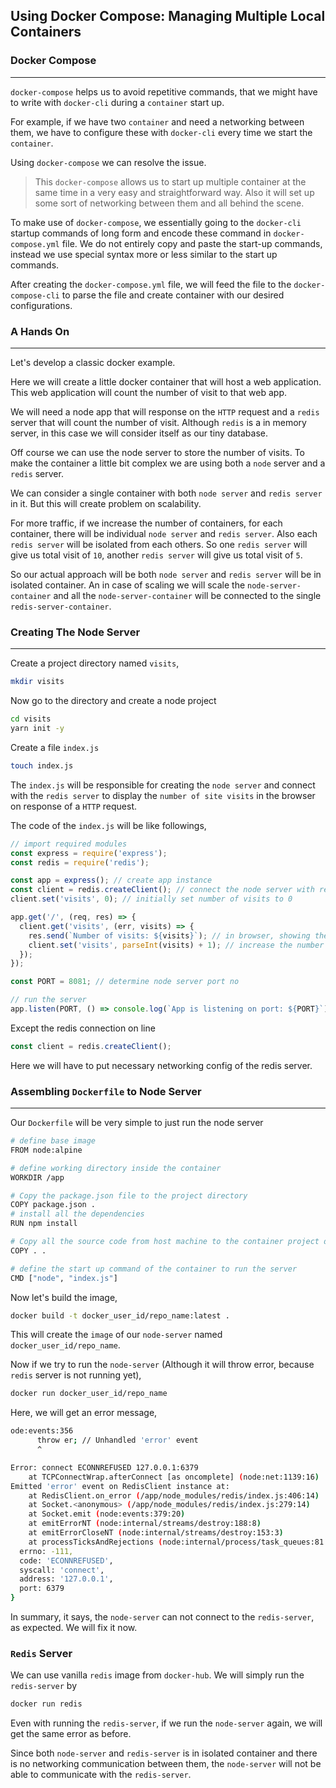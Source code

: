 ## Using Docker Compose: Managing Multiple Local Containers

### Docker Compose

---

`docker-compose` helps us to avoid repetitive commands, that we might have to write with `docker-cli` during a `container` start up.

For example, if we have two `container` and need a networking between them, we have to configure these with `docker-cli` every time we start the `container`.

Using `docker-compose` we can resolve the issue.

> This `docker-compose` allows us to start up multiple container at the same time in a very easy and straightforward way. Also it will set up some sort of networking between them and all behind the scene.

To make use of `docker-compose`, we essentially going to the `docker-cli` startup commands of long form and encode these command in `docker-compose.yml` file. We do not entirely copy and paste the start-up commands, instead we use special syntax more or less similar to the start up commands.

After creating the `docker-compose.yml` file, we will feed the file to the `docker-compose-cli` to parse the file and create container with our desired configurations.

### A Hands On

---

Let's develop a classic docker example.

Here we will create a little docker container that will host a web application. This web application will count the number of visit to that web app.

We will need a node app that will response on the `HTTP` request and a `redis` server that will count the number of visit. Although `redis` is a in memory server, in this case we will consider itself as our tiny database.

Off course we can use the node server to store the number of visits. To make the container a little bit complex we are using both a `node` server and a `redis` server.

We can consider a single container with both `node server` and `redis server` in it. But this will create problem on scalability.

For more traffic, if we increase the number of containers, for each container, there will be individual `node server` and `redis server`. Also each `redis server` will be isolated from each others. So one `redis server` will give us total visit of `10`, another `redis server` will give us total visit of `5`.

So our actual approach will be both `node server` and `redis server` will be in isolated container. An in case of scaling we will scale the `node-server-container` and all the `node-server-container` will be connected to the single `redis-server-container`.

### Creating The Node Server

---

Create a project directory named `visits`,

```bash
mkdir visits
```

Now go to the directory and create a node project

```bash
cd visits
yarn init -y
```

Create a file `index.js`

```bash
touch index.js
```

The `index.js` will be responsible for creating the `node server` and connect with the `redis server` to display the `number of site visits` in the browser on response of a `HTTP` request.

The code of the `index.js` will be like followings,

```js
// import required modules
const express = require('express');
const redis = require('redis');

const app = express(); // create app instance
const client = redis.createClient(); // connect the node server with redis server
client.set('visits', 0); // initially set number of visits to 0

app.get('/', (req, res) => {
  client.get('visits', (err, visits) => {
    res.send(`Number of visits: ${visits}`); // in browser, showing the client, number of visits
    client.set('visits', parseInt(visits) + 1); // increase the number visits
  });
});

const PORT = 8081; // determine node server port no

// run the server
app.listen(PORT, () => console.log(`App is listening on port: ${PORT}`));
```

Except the redis connection on line

```js
const client = redis.createClient();
```

Here we will have to put necessary networking config of the redis server.

### Assembling `Dockerfile` to Node Server

---

Our `Dockerfile` will be very simple to just run the node server

```bash
# define base image
FROM node:alpine

# define working directory inside the container
WORKDIR /app

# Copy the package.json file to the project directory
COPY package.json .
# install all the dependencies
RUN npm install

# Copy all the source code from host machine to the container project directory
COPY . .

# define the start up command of the container to run the server
CMD ["node", "index.js"]
```

Now let's build the image,

```bash
docker build -t docker_user_id/repo_name:latest .
```

This will create the `image` of our `node-server` named `docker_user_id/repo_name`.

Now if we try to run the `node-server` (Although it will throw error, because `redis` server is not running yet),

```bash
docker run docker_user_id/repo_name
```

Here, we will get an error message,

```bash
ode:events:356
      throw er; // Unhandled 'error' event
      ^

Error: connect ECONNREFUSED 127.0.0.1:6379
    at TCPConnectWrap.afterConnect [as oncomplete] (node:net:1139:16)
Emitted 'error' event on RedisClient instance at:
    at RedisClient.on_error (/app/node_modules/redis/index.js:406:14)
    at Socket.<anonymous> (/app/node_modules/redis/index.js:279:14)
    at Socket.emit (node:events:379:20)
    at emitErrorNT (node:internal/streams/destroy:188:8)
    at emitErrorCloseNT (node:internal/streams/destroy:153:3)
    at processTicksAndRejections (node:internal/process/task_queues:81:21) {
  errno: -111,
  code: 'ECONNREFUSED',
  syscall: 'connect',
  address: '127.0.0.1',
  port: 6379
}
```

In summary, it says, the `node-server` can not connect to the `redis-server`, as expected. We will fix it now.

### `Redis` Server

We can use vanilla `redis` image from `docker-hub`. We will simply run the `redis-server` by

```bash
docker run redis
```

Even with running the `redis-server`, if we run the `node-server` again, we will get the same error as before.

Since both `node-server` and `redis-server` is in isolated container and there is no networking communication between them, the `node-server` will not be able to communicate with the `redis-server`.
